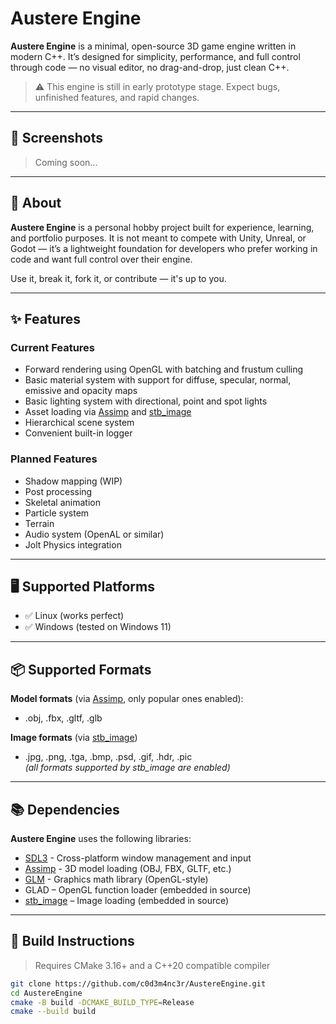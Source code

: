 # Austere Engine

**Austere Engine** is a minimal, open-source 3D game engine written in modern C++.
It’s designed for simplicity, performance, and full control through code — no visual editor, no drag-and-drop, just clean C++.

> ⚠️ This engine is still in early prototype stage. Expect bugs, unfinished features, and rapid changes.

---

## 📸 Screenshots
> Coming soon...

---

## 🙋 About

**Austere Engine** is a personal hobby project built for experience, learning, and portfolio purposes.
It is not meant to compete with Unity, Unreal, or Godot — it’s a lightweight foundation for developers who prefer working in code and want full control over their engine.

Use it, break it, fork it, or contribute — it's up to you.

---

## ✨ Features

### Current Features

- Forward rendering using OpenGL with batching and frustum culling
- Basic material system with support for diffuse, specular, normal, emissive and opacity maps
- Basic lighting system with directional, point and spot lights
- Asset loading via [Assimp](https://github.com/assimp/assimp) and [stb_image](https://github.com/nothings/stb)
- Hierarchical scene system
- Convenient built-in logger

### Planned Features
- Shadow mapping (WIP)
- Post processing
- Skeletal animation
- Particle system
- Terrain
- Audio system (OpenAL or similar)
- Jolt Physics integration

---

## 🖥️ Supported Platforms

- ✅ Linux (works perfect)
- ✅ Windows (tested on Windows 11)

---

## 📦 Supported Formats

**Model formats** (via [Assimp](https://github.com/assimp/assimp), only popular ones enabled):
- .obj, .fbx, .gltf, .glb

**Image formats** (via [stb_image](https://github.com/nothings/stb))
- .jpg, .png, .tga, .bmp, .psd, .gif, .hdr, .pic  
*(all formats supported by stb_image are enabled)*

---

## 📚 Dependencies

**Austere Engine** uses the following libraries:
- [SDL3](https://github.com/libsdl-org/SDL) - Cross-platform window management and input
- [Assimp](https://github.com/assimp/assimp) - 3D model loading (OBJ, FBX, GLTF, etc.)
- [GLM](https://github.com/g-truc/glm) - Graphics math library (OpenGL-style)
- GLAD – OpenGL function loader (embedded in source)
- [stb_image](https://github.com/nothings/stb) – Image loading (embedded in source)

---

## 🧰 Build Instructions

> Requires CMake 3.16+ and a C++20 compatible compiler

```bash
git clone https://github.com/c0d3m4nc3r/AustereEngine.git
cd AustereEngine
cmake -B build -DCMAKE_BUILD_TYPE=Release
cmake --build build
```
